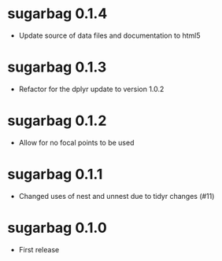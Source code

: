 # sugarbag 0.1.4

* Update source of data files and documentation to html5

# sugarbag 0.1.3

* Refactor for the dplyr update to version 1.0.2

# sugarbag 0.1.2

* Allow for no focal points to be used

# sugarbag 0.1.1

* Changed uses of nest and unnest due to tidyr changes (#11)

# sugarbag 0.1.0

* First release